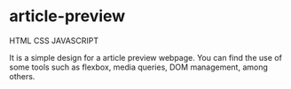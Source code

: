 # article-preview
HTML CSS JAVASCRIPT

It is a simple design for a article preview webpage. You can find the use of some tools such as flexbox, media queries, DOM management, among others.
